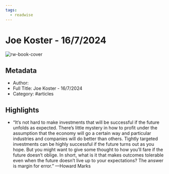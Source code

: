 ```yaml
---
tags:
  - readwise
---
```


# Joe Koster - 16/7/2024

![rw-book-cover](https://readwise-assets.s3.amazonaws.com/static/images/default-book-icon-9.63dbe834380e.png)

## Metadata
- Author: 
- Full Title: Joe Koster - 16/7/2024
- Category: #articles

## Highlights
- “It‘s not hard to make investments that will be successful if the future unfolds as expected. There’s little mystery in how to profit under the assumption that the economy will go a certain way and particular industries and companies will do better than others. Tightly targeted investments can be highly successful if the future turns out as you hope. But you might want to give some thought to how you’ll fare if the future doesn’t oblige. In short, what is it that makes outcomes tolerable even when the future doesn’t live up to your expectations? The answer is margin for error.” —Howard Marks

